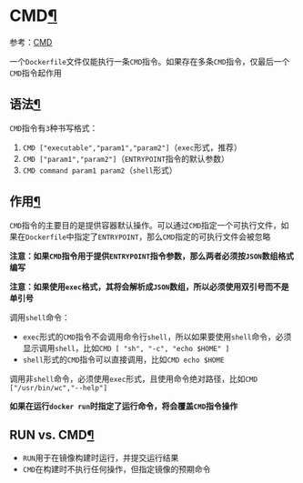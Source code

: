 # CMD[¶](https://containerization-automation.readthedocs.io/zh-cn/latest/docker/dockerfile/CMD/#cmd "Permanent link")

参考：[CMD](https://docs.docker.com/engine/reference/builder/#cmd)

一个`Dockerfile`文件仅能执行一条`CMD`指令。如果存在多条`CMD`指令，仅最后一个`CMD`指令起作用

## 语法[¶](https://containerization-automation.readthedocs.io/zh-cn/latest/docker/dockerfile/CMD/#_1 "Permanent link")

`CMD`指令有`3`种书写格式：

1. `CMD ["executable","param1","param2"]`（`exec`形式，推荐）
2. `CMD ["param1","param2"]`（`ENTRYPOINT`指令的默认参数）
3. `CMD command param1 param2`（`shell`形式）

## 作用[¶](https://containerization-automation.readthedocs.io/zh-cn/latest/docker/dockerfile/CMD/#_2 "Permanent link")

`CMD`指令的主要目的是提供容器默认操作。可以通过`CMD`指定一个可执行文件，如果在`Dockerfile`中指定了`ENTRYPOINT`，那么`CMD`指定的可执行文件会被忽略

**注意：如果`CMD`指令用于提供`ENTRYPOINT`指令参数，那么两者必须按`JSON`数组格式编写**

**注意：如果使用`exec`格式，其将会解析成`JSON`数组，所以必须使用双引号而不是单引号**

调用`shell`命令：

- `exec`形式的`CMD`指令不会调用命令行`shell`，所以如果要使用`shell`命令，必须显示调用`shell`，比如`CMD [ "sh", "-c", "echo $HOME" ]`
- `shell`形式的`CMD`指令可以直接调用，比如`CMD echo $HOME`

调用非`shell`命令，必须使用`exec`形式，且使用命令绝对路径，比如`CMD ["/usr/bin/wc","--help"]`

**如果在运行`docker run`时指定了运行命令，将会覆盖`CMD`指令操作**

## RUN vs. CMD[¶](https://containerization-automation.readthedocs.io/zh-cn/latest/docker/dockerfile/CMD/#run-vs-cmd "Permanent link")

- `RUN`用于在镜像构建时运行，并提交运行结果
- `CMD`在构建时不执行任何操作，但指定镜像的预期命令